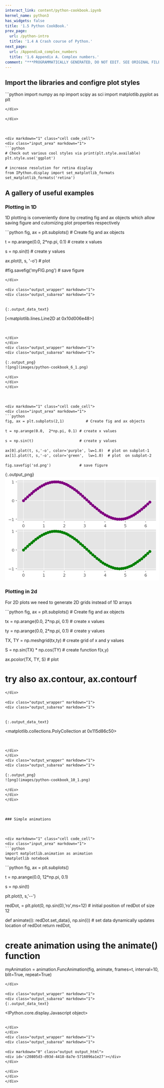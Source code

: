 ```yaml
---
interact_link: content/python-cookbook.ipynb
kernel_name: python3
has_widgets: false
title: '1.5 Python CookBook.'
prev_page:
  url: /python-intro
  title: '1.4 A Crash course of Python.'
next_page:
  url: /AppendixA_complex_numbers
  title: '1.6 Appendix A. Complex numbers.'
comment: "***PROGRAMMATICALLY GENERATED, DO NOT EDIT. SEE ORIGINAL FILES IN /content***"
---
```

## Import the libraries and configre plot styles



<div markdown="1" class="cell code_cell">
<div class="input_area" markdown="1">
```python
import numpy as np    
import scipy as sci
import matplotlib.pyplot as plt

```
</div>

</div>



<div markdown="1" class="cell code_cell">
<div class="input_area" markdown="1">
```python
# Check out various cool styles via print(plt.style.available)
plt.style.use('ggplot') 

# increase resolution for retina display
from IPython.display import set_matplotlib_formats
set_matplotlib_formats('retina')

```
</div>

</div>



## A gallery of useful examples



### Plotting in 1D



1D plotting is conveniently done by creating fig and ax objects which allow saving figure and cutomizing plot properties respectively



<div markdown="1" class="cell code_cell">
<div class="input_area" markdown="1">
```python
fig, ax = plt.subplots()          # Create fig and ax objects

t = np.arange(0.0,  2*np.pi, 0.1) # create x values

s = np.sin(t)                     # create y values

ax.plot(t, s, '-o')                     # plot

#fig.savefig('myFIG.png')         # save figure

```
</div>

<div class="output_wrapper" markdown="1">
<div class="output_subarea" markdown="1">


{:.output_data_text}
```
[<matplotlib.lines.Line2D at 0x10d006e48>]
```


</div>
</div>
<div class="output_wrapper" markdown="1">
<div class="output_subarea" markdown="1">

{:.output_png}
![png](images/python-cookbook_6_1.png)

</div>
</div>
</div>



<div markdown="1" class="cell code_cell">
<div class="input_area" markdown="1">
```python
fig, ax = plt.subplots(2,1)          # Create fig and ax objects

t = np.arange(0.0,  2*np.pi, 0.1) # create x values

s = np.sin(t)                     # create y values

ax[0].plot(t, s,'-o', color='purple', lw=1.0)  # plot on subplot-1
ax[1].plot(t, s,'-o', color='green',  lw=1.0)  # plot  on subplot-2

fig.savefig('sd.png')             # save figure

```
</div>

<div class="output_wrapper" markdown="1">
<div class="output_subarea" markdown="1">

{:.output_png}
![png](images/python-cookbook_7_0.png)

</div>
</div>
</div>



### Plotting in 2d



For 2D plots we need to generate 2D grids instead of 1D arrays



<div markdown="1" class="cell code_cell">
<div class="input_area" markdown="1">
```python
fig, ax = plt.subplots()              # Create fig and ax objects

tx = np.arange(0.0,  2*np.pi, 0.1)    # create x values

ty = np.arange(0.0,  2*np.pi, 0.1)    # create y values

TX, TY = np.meshgrid(tx,ty)           # create grid of x and y values

S = np.sin(TX) * np.cos(TY)           # create function f(x,y)

ax.pcolor(TX, TY, S)         # plot 

# try also ax.contour, ax.contourf

```
</div>

<div class="output_wrapper" markdown="1">
<div class="output_subarea" markdown="1">


{:.output_data_text}
```
<matplotlib.collections.PolyCollection at 0x115d86c50>
```


</div>
</div>
<div class="output_wrapper" markdown="1">
<div class="output_subarea" markdown="1">

{:.output_png}
![png](images/python-cookbook_10_1.png)

</div>
</div>
</div>



### Simple animations



<div markdown="1" class="cell code_cell">
<div class="input_area" markdown="1">
```python
import matplotlib.animation as animation
%matplotlib notebook

```
</div>

</div>



<div markdown="1" class="cell code_cell">
<div class="input_area" markdown="1">
```python
fig, ax = plt.subplots()

t = np.arange(0.0,  12*np.pi, 0.1) 

s = np.sin(t)

plt.plot(t, s,'--')


redDot, = plt.plot(0, np.sin(0),'ro',ms=12)  # initial position of redDot of size 12

def animate(i):
    redDot.set_data(i, np.sin(i))  # set data dynamically updates location of redDot
    return redDot,

# create animation using the animate() function
myAnimation = animation.FuncAnimation(fig, animate, frames=t, interval=10, blit=True, repeat=True)

```
</div>

<div class="output_wrapper" markdown="1">
<div class="output_subarea" markdown="1">
{:.output_data_text}
```
<IPython.core.display.Javascript object>
```

</div>
</div>
<div class="output_wrapper" markdown="1">
<div class="output_subarea" markdown="1">

<div markdown="0" class="output output_html">
<div id='c20805d3-d93d-4418-8a7e-5716096a1e27'></div>
</div>

</div>
</div>
</div>

